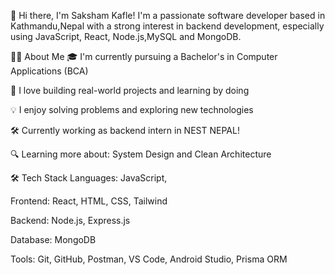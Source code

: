 👋 Hi there, I'm Saksham Kafle!
I'm a passionate software developer based in Kathmandu,Nepal with a strong interest in backend development, especially using JavaScript, React, Node.js,MySQL and MongoDB.

🧑‍💻 About Me
🎓 I'm currently pursuing a Bachelor's in Computer Applications (BCA)

💼 I love building real-world projects and learning by doing

💡 I enjoy solving problems and exploring new technologies

🛠️ Currently working as backend intern in NEST NEPAL!

🔍 Learning more about: System Design and Clean Architecture

🛠️ Tech Stack
Languages: JavaScript,

Frontend: React, HTML, CSS, Tailwind

Backend: Node.js, Express.js

Database: MongoDB

Tools: Git, GitHub, Postman, VS Code, Android Studio, Prisma ORM
